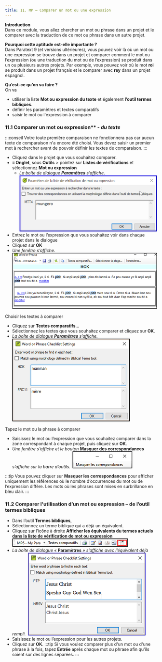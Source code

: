 ```yaml
---
title: 11. MP – Comparer un mot ou une expression
---
```

**Introduction**  
Dans ce module, vous allez chercher un mot ou phrase dans un projet et le comparer avec la traduction de ce mot ou phrase dans un autre projet.

**​Pourquoi cette aptitude est-elle importante ?**  
Dans Paratext 9 (et versions ultérieures), vous pouvez voir là où un mot ou une expression se trouve dans un projet et comparer comment le mot ou l’expression (ou une traduction du mot ou de l’expression) se produit dans un ou plusieurs autres projets. Par exemple, vous pouvez voir où le mot **roi** se produit dans un projet français et le comparer avec **rey** dans un projet espagnol.

**​Qu’est-ce qu’on va faire ?**  
On va  
-   utiliser la liste **Mot ou expression** **du texte** et également **l’outil termes bibliques**.
-   définir les paramètres et textes comparatifs
-   saisir le mot ou l'expression à comparer

### 11.1 Comparer un mot ou expression** - *du texte*
:::conseil
Votre toute première comparaison ne fonctionnera pas car aucun texte de comparaison n'a encore été choisi. Vous devez saisir un premier mot à rechercher avant de pouvoir définir les textes de comparaison. 
:::
-   Cliquez dans le projet que vous souhaitez comparer.
-  **≡ Onglet**, sous **Outils** \> pointez sur **Listes de vérifications** et sélectionnez **Mot ou expression**   
   -    *La boîte de dialogue **Paramètres** s’affiche*.
    ![](../media/3fb03892cc41e4564da07d1e39e1ffce.png)
-   Entrez le mot ou l’expression que vous souhaitez voir dans chaque projet dans le dialogue
-   Cliquez sur **OK**  
   -    *Une fenêtre s’affiche.*
    ![](../media/0f0b2496d26a3d67d03adfb7450b6119.png)

Choisir les textes à comparer
-   Cliquez sur **Textes comparatifs**…
-   Sélectionnez les textes que vous souhaitez comparer et cliquez sur **OK**.  
   -    *La boîte de dialogue **Paramètres** s’affiche.*
    ![](../media/a08fdc3ff01202588a59aad869fb8205.png)

Tapez le mot ou la phrase à comparer
-   Saisissez le mot ou l’expression que vous souhaitez comparer dans la zone correspondant à chaque projet, puis cliquez sur **OK**.  
   -    *Une fenêtre s’affiche et le bouton* **Masquer des correspondances** *s’affiche sur la barre d’outils.*
    ![](../media/3f6b972b79a76a1cb8ba7556b4e5ce6c.png)

:::tip
Vous pouvez cliquer sur **Masquer les correspondances** pour afficher uniquement les références où le nombre d’occurrences du mot ou de l’expression diffère. Les mots où les phrases sont mises en surbrillance en bleu clair.
:::
### 11.2 Comparer l'utilisation d’un mot ou expression – de l’outil termes bibliques

-   Dans l’outil **Termes bibliques**,
-   Sélectionnez un terme biblique qui a déjà un équivalent.
-   Cliquez sur l’icône à droite **Afficher les équivalents du termes actuels dans la liste de vérification de mot ou expression** 
    ![](../media/67ef7214ef1efee6297c23007d09c66e.png)  
   -    *La boîte de dialogue «* **Paramètres** *» s’affiche avec l’équivalent déjà rempli.*
    ![](../media/c58bb284eef0184480a195c3783310cb.png)
-   Saisissez le mot ou l’expression pour les autres projets.
-   Cliquez sur **OK**.
:::tip
Si vous voulez comparer plus d'un mot ou d'une phrase à la fois, tapez **Entrée** après chaque mot ou phrase afin qu'ils soient sur des lignes séparées.
:::
